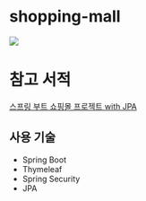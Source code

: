 # shopping-mall

![](https://user-images.githubusercontent.com/62634753/167242655-8d283712-0c83-4f8b-8dd3-02bd7d0ebcda.jpg)

# 참고 서적
[스프링 부트 쇼핑몰 프로젝트 with JPA](http://www.kyobobook.co.kr/product/detailViewKor.laf?ejkGb=KOR&mallGb=KOR&barcode=9788997924899&orderClick=LAG&Kc=)


## 사용 기술
- Spring Boot
- Thymeleaf
- Spring Security
- JPA
